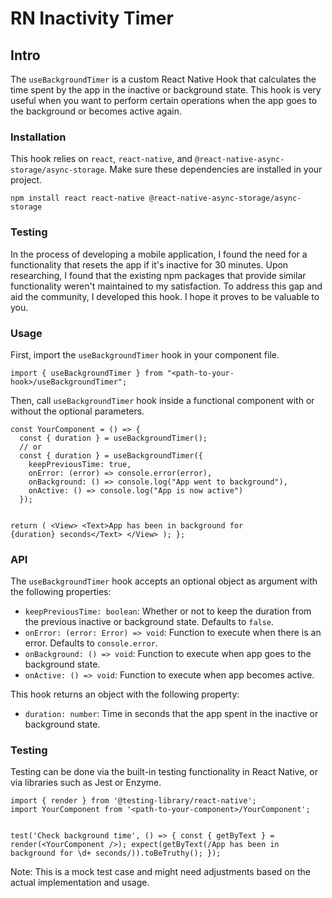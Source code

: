 <h1>RN Inactivity Timer</h1>
<h2>Intro</h2>
<p>The <code>useBackgroundTimer</code> is a custom React Native Hook that calculates the time spent by the app in the inactive or background state. This hook is very useful when you want to perform certain operations when the app goes to the background or becomes active again.</p>
<h3>Installation</h3>
<p>This hook relies on <code>react</code>, <code>react-native</code>, and <code>@react-native-async-storage/async-storage</code>. Make sure these dependencies are installed in your project.</p>
<code>npm install react react-native @react-native-async-storage/async-storage
</code>
<h3>Testing</h3>
<p>In the process of developing a mobile application, I found the need for a functionality that resets the app if it's inactive for 30 minutes. Upon researching, I found that the existing npm packages that provide similar functionality weren't maintained to my satisfaction. To address this gap and aid the community, I developed this hook. I hope it proves to be valuable to you.</p>
<h3>Usage</h3>
<p>First, import the <code>useBackgroundTimer</code> hook in your component file.</p>
<code>import { useBackgroundTimer } from &quot;&lt;path-to-your-hook&gt;/useBackgroundTimer&quot;;
</code>
<p>Then, call <code>useBackgroundTimer</code> hook inside a functional component with or without the optional parameters.</p>
<code>const YourComponent = () =&gt; {
  const { duration } = useBackgroundTimer();
  // or
  const { duration } = useBackgroundTimer({
    keepPreviousTime: true,
    onError: (error) =&gt; console.error(error),
    onBackground: () =&gt; console.log(&quot;App went to background&quot;),
    onActive: () =&gt; console.log(&quot;App is now active&quot;)
  });

return (
&lt;View&gt;
&lt;Text&gt;App has been in background for {duration} seconds&lt;/Text&gt;
&lt;/View&gt;
);
};
</code>

<h3>API</h3>
<p>The <code>useBackgroundTimer</code> hook accepts an optional object as argument with the following properties:</p>
<ul>
    <li><code>keepPreviousTime: boolean</code>: Whether or not to keep the duration from the previous inactive or background state. Defaults to <code>false</code>.</li>
    <li><code>onError: (error: Error) =&gt; void</code>: Function to execute when there is an error. Defaults to <code>console.error</code>.</li>
    <li><code>onBackground: () =&gt; void</code>: Function to execute when app goes to the background state.</li>
    <li><code>onActive: () =&gt; void</code>: Function to execute when app becomes active.</li>
</ul>
<p>This hook returns an object with the following property:</p>
<ul>
    <li><code>duration: number</code>: Time in seconds that the app spent in the inactive or background state.</li>
</ul>
<h3>Testing</h3>
<p>Testing can be done via the built-in testing functionality in React Native, or via libraries such as Jest or Enzyme.</p>
<code>import { render } from &apos;@testing-library/react-native&apos;;
import YourComponent from &apos;&lt;path-to-your-component&gt;/YourComponent&apos;;

test(&apos;Check background time&apos;, () =&gt; {
const { getByText } = render(&lt;YourComponent /&gt;);
expect(getByText(/App has been in background for \d+ seconds/)).toBeTruthy();
});
</code></div></div></pre>

<p>Note: This is a mock test case and might need adjustments based on the actual implementation and usage.</p>

